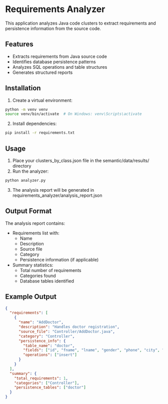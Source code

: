 # Requirements Analyzer

This application analyzes Java code clusters to extract requirements and persistence information from the source code.

## Features

- Extracts requirements from Java source code
- Identifies database persistence patterns
- Analyzes SQL operations and table structures
- Generates structured reports

## Installation

1. Create a virtual environment:
```bash
python -m venv venv
source venv/bin/activate  # On Windows: venv\Scripts\activate
```

2. Install dependencies:
```bash
pip install -r requirements.txt
```

## Usage

1. Place your clusters_by_class.json file in the semantic/data/results/ directory
2. Run the analyzer:
```bash
python analyzer.py
```

3. The analysis report will be generated in requirements_analyzer/analysis_report.json

## Output Format

The analysis report contains:

- Requirements list with:
  - Name
  - Description
  - Source file
  - Category
  - Persistence information (if applicable)
- Summary statistics:
  - Total number of requirements
  - Categories found
  - Database tables identified

## Example Output

```json
{
  "requirements": [
    {
      "name": "AddDoctor",
      "description": "Handles doctor registration",
      "source_file": "Controller/AddDoctor.java",
      "category": "Controller",
      "persistence_info": {
        "table_name": "doctor",
        "fields": ["id", "fname", "lname", "gender", "phone", "city", "email", "age", "address", "DateAndTime", "qualification"],
        "operations": ["insert"]
      }
    }
  ],
  "summary": {
    "total_requirements": 1,
    "categories": ["Controller"],
    "persistence_tables": ["doctor"]
  }
}
``` 